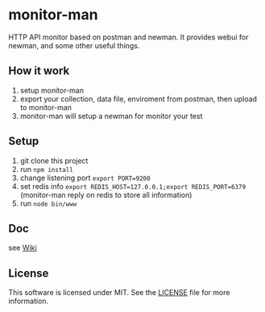 # monitor-man
HTTP API monitor based on postman and newman. It provides webui for newman, and some other useful things.

## How it work
1. setup monitor-man
1. export your collection, data file, enviroment from postman, then upload to monitor-man
1. monitor-man will setup a newman for monitor your test

## Setup
1. git clone this project
1. run `npm install`
1. change listening port `export PORT=9200`
1. set redis info `export REDIS_HOST=127.0.0.1;export REDIS_PORT=6379` (monitor-man reply on redis to store all information)
1. run `node bin/www`

## Doc
see [Wiki](https://github.com/yangxikun/monitor-man/wiki)

## License
This software is licensed under MIT. See the [LICENSE](LICENSE) file for more information.